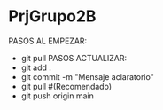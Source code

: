 # PrjGrupo2B
PASOS AL EMPEZAR:
  - git pull
PASOS ACTUALIZAR:
  - git add .
  - git commit -m "Mensaje aclaratorio"
  - git pull #(Recomendado)
  - git push origin main
  
